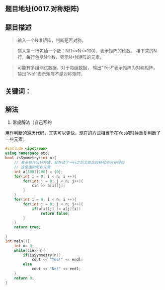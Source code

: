 ## 题目地址(0017.对称矩阵)

## 题目描述

> 输入一个N维矩阵，判断是否对称。


> 输入第一行包括一个数：N(1<=N<=100)，表示矩阵的维数。 接下来的N行，每行包括N个数，表示N*N矩阵的元素。

> 可能有多组测试数据，对于每组数据， 输出"Yes!”表示矩阵为对称矩阵。 输出"No!”表示矩阵不是对称矩阵。

## 关键词：

## 解法

1. 常规解法（自己写的

用作判断的遍历代码，其实可以更快，现在的方式相当于在Yes的时候重复判断了一些元素。

```cpp
#include <iostream>
using namespace std;
bool isSymmetry(int n){
    // 有没有什么好方法，我在读了一行之后又能比较轻松地分开得到
    // 这里面的所有元素
    int a[100][100] = {0};
    for(int i = 0; i < n; i ++){
        for(int j = 0; j < n; j++){
            cin >> a[i][j];
        }
    }
    for(int i = 0; i < n; i ++){
        for(int j = 0; j < n; j++){
            if(a[i][j] != a[j][i])
                return false;
        }
    }
    return true;
    
}
int main(){
    int n= 0;
    while(cin>>n){
        if(isSymmetry(n))
            cout << "Yes!" << endl;
        else
            cout << "No!" << endl;
    }
    return 0;
}
```